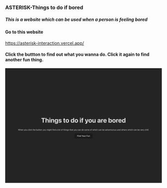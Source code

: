 ### ASTERISK-Things to do if bored
##### This is a website which can be used when a person is feeling bored
#### Go to this website
https://asterisk-interaction.vercel.app/
#### Click the buttton to find out what you wanna do. Click it again to find another fun thing.

![websiteimg](Websiteimg.png)
